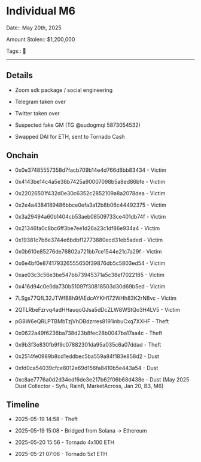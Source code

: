 # Individual M6

Date:: May 20th, 2025

Amount Stolen:: $1,200,000

Tags:: 🔑


---

## Details

- Zoom sdk package / social engineering

- Telegram taken over

- Twitter taken over

- Suspected fake GM (TG @sudogmqi 5873054532)

- Swapped DAI for ETH, sent to Tornado Cash



## Onchain

- 0x0e37485557358d7facb709b14e4d766d8bb83434 - Victim

- 0x4143be14c4a5e38b7425a90007098b5a8ed86bfe - Victim

- 0x22026501f432d0e30c6352c2852109a8a2078dea - Victim

- 0x2e4a4384189486bbce0efa3a12b8b06c44492375 - Victim

- 0x3a29494a60b1404cb53aeb08509733ce401db74f - Victim

- 0x21346fa0c8bc6ff3be7ee1d26a23c1df86e934a4 - Victim

- 0x19381c7b6e3744e6bdbf12773880ecd31eb5aded - Victim

- 0x0b610e85276de76802a721bb7ce1544e21c7a29f - Victim

- 0x6e4bf0e874179326555650f39876db5c5803ed54 - Victim

- 0xae03c3c56e3be547bb73945371a5c38ef7022185 - Victim

- 0x416d94c0e0da730b51097f30818503d30d69b5ed - Victim

- 7LSgs77QfL32JTWfB8h9fAEdcAYKH172WHh83K2rN8vc - Victim

- 2QTLRbeFzrvq4adHHauqoGJsa5dDcZLW8WStQo3H4LV5 - Victim


- pG8W6eQRLPTBMbTzjVhDBdzrres8191inbuCxq7XXHF - Theft

- 0x0622a49f6236ba738d23b8fec28b0047ba17aa4c - Theft

- 0x9b3f3e830fb9f9c07882301da95a035c6a07ddad - Theft

- 0x2514fe0989b8cd1eddbec5ba559a84f183e858d2 - Dust

- 0xfd0ca54039cfce8012e69d156fa8410b5e443a54 - Dust

- 0xc8ae7776a0d2d34edf6de3e217b62f06b68d438e - Dust (May 2025 Dust Collector - Syfu, Rainfi, MarketAcross, Jan 20, B3, M6)


## Timeline

- 2025-05-19 14:58 - Theft

- 2025-05-19 15:08 - Bridged from Solana -> Ethereum

- 2025-05-20 15:56 - Tornado 4x100 ETH

- 2025-05-21 07:06 - Tornado 5x1 ETH